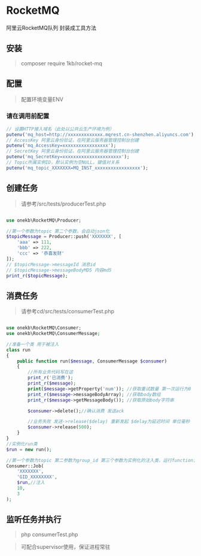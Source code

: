 # RocketMQ
阿里云RocketMQ队列 封装成工具方法

## 安装
> composer require 1kb/rocket-mq

## 配置
> 配置环境变量ENV
### 请在调用前配置

```php
// 设置HTTP接入域名（此处以公共云生产环境为例）
putenv('mq_host=http://xxxxxxxxxxxxx.mqrest.cn-shenzhen.aliyuncs.com');
// AccessKey 阿里云身份验证，在阿里云服务器管理控制台创建
putenv('mq_AccessKey=xxxxxxxxxxxxxxxxx');
// SecretKey 阿里云身份验证，在阿里云服务器管理控制台创建
putenv('mq_SecretKey=xxxxxxxxxxxxxxxxxxxxxx');
// Topic所属实例ID，默认实例为空NULL。键值对关系
putenv('mq_topic_XXXXXXX=MQ_INST_xxxxxxxxxxxxxxxxx');
```

## 创建任务
> 请参考/src/tests/producerTest.php

```php

use onekb\RocketMQ\Producer;

//第一个参数为topic 第二个参数，会自动json化
$topicMessage = Producer::push('XXXXXXX', [
    'aaa' => 111,
    'bbb' => 222,
    'ccc' => '恭喜发财'
]);
// $topicMessage->messageId 消息id
// $topicMessage->messageBodyMD5 内容md5
print_r($topicMessage);

```

## 消费任务
> 请参考cd/src/tests/consumerTest.php

```php

use onekb\RocketMQ\Consumer;
use onekb\RocketMQ\ConsumerMessage;

//准备一个类 用于被注入
class run
{
    public function run($message, ConsumerMessage $consumer)
    {
        //所有业务代码写在这
        print_r('已消费');
        print_r($message);
        print($message->getProperty('num')); //获取重试数量 第一次运行为0
        print_r($message->messageBodyArray); //获取body数组
        print_r($message->getMessageBody()); //获取原始body字符串

        $consumer->delete();//确认消费 发送ack

        //业务失败 发送->release($delay) 重新发起 $delay为延迟时间 单位毫秒
        $consumer->release(500);
    }
}
//实例化run类
$run = new run();

//第一个参数为topic 第二参数为group_id 第三个参数为实例化的注入类，运行function为run 第四个参数为每次获取多少条 第五个参数为空闲获取间隔时间
Consumer::Job(
    'XXXXXXX',
    'GID_XXXXXXXX',
    $run,//注入
    10,
    3
);

```

## 监听任务并执行

> php consumerTest.php

>可配合supervisor使用，保证进程常驻
